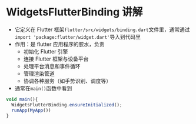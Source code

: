 # WidgetsFlutterBinding 讲解

- 它定义在 Flutter 框架`flutter/src/widgets/binding.dart`文件里，通常通过 `import 'package:flutter/widget.dart'`导入到代码里
- 作用：是 flutter 应用程序的胶水，负责
  - 初始化 Flutter 引擎
  - 连接 Flutter 框架与设备平台
  - 处理平台消息和事件循环
  - 管理渲染管道
  - 协调各种服务（如手势识别、调度等）
- 通常在`main()`函数中看到

```js
void main(){
  WidgetsFlutterBinding.ensureInitialized();
  runApp(MyApp())
}
```
